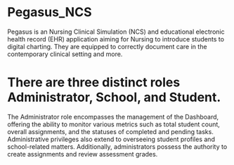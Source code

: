 # Pegasus_NCS
Pegasus is an Nursing Clinical Simulation (NCS) and educational electronic health record (EHR) application aiming for Nursing to introduce students to digital charting. They are equipped to correctly document care in the contemporary clinical setting and more.

# There are three distinct roles Administrator, School, and Student.

The Administrator role encompasses the management of the Dashboard, offering the ability to monitor various metrics such as total student count, overall assignments, and the statuses of completed and pending tasks. Administrative privileges also extend to overseeing student profiles and school-related matters. Additionally, administrators possess the authority to create assignments and review assessment grades.
